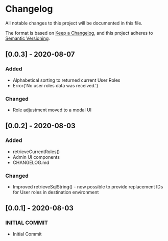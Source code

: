 # Changelog

All notable changes to this project will be documented in this file.

The format is based on [Keep a Changelog](https://keepachangelog.com/en/1.0.0/),
and this project adheres to [Semantic Versioning](https://semver.org/spec/v2.0.0.html).

## [0.0.3] - 2020-08-07

### Added

- Alphabetical sorting to returned current User Roles
- Error('No user roles data was received.')

### Changed

- Role adjustment moved to a modal UI

## [0.0.2] - 2020-08-03

### Added

- retrieveCurrentRoles()
- Admin UI components
- CHANGELOG.md

### Changed

- Improved retrieveSqlString() - now possible to provide replacement IDs for User roles in destination environment

## [0.0.1] - 2020-08-03

### INITIAL COMMIT

- Initial Commit
